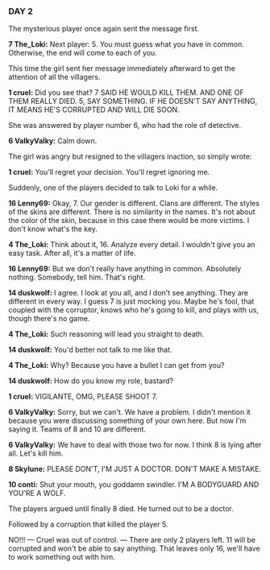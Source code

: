 ### DAY 2

The mysterious player once again sent the message first.

**7 The_Loki:** Next player: 5. You must guess what you have in common. Otherwise, the end will come to each of you.

This time the girl sent her message immediately afterward to get the attention of all the villagers.

**1 cruel:** Did you see that? 7 SAID HE WOULD KILL THEM. AND ONE OF THEM REALLY DIED. 5, SAY SOMETHING. IF HE DOESN'T SAY ANYTHING, IT MEANS HE'S CORRUPTED AND WILL DIE SOON.

She was answered by player number 6, who had the role of detective.

**6 ValkyValky:** Calm down.

The girl was angry but resigned to the villagers inaction, so simply wrote:

**1 cruel:** You'll regret your decision. You'll regret ignoring me.

Suddenly, one of the players decided to talk to Loki for a while.

**16 Lenny69:** Okay, 7. Our gender is different. Clans are different. The styles of the skins are different. There is no similarity in the names. It's not about the color of the skin, because in this case there would be more victims. I don't know what's the key.

**4 The_Loki:** Think about it, 16. Analyze every detail. I wouldn't give you an easy task. After all, it's a matter of life.

**16 Lenny69:** But we don't really have anything in common. Absolutely nothing. Somebody, tell him. That's right.

**14 duskwolf:** I agree. I look at you all, and I don't see anything. They are different in every way. I guess 7 is just mocking you. Maybe he's fool, that coupled with the corruptor, knows who he's going to kill, and plays with us, though there's no game.

**4 The_Loki:** Such reasoning will lead you straight to death.

**14 duskwolf:** You'd better not talk to me like that.

**4 The_Loki:** Why? Because you have a bullet I can get from you?

**14 duskwolf:** How do you know my role, bastard?

**1 cruel:** VIGILANTE, OMG, PLEASE SHOOT 7.

**6 ValkyValky:** Sorry, but we can't. We have a problem. I didn't mention it because you were discussing something of your own here. But now I'm saying it. Teams of 8 and 10 are different.

**6 ValkyValky:** We have to deal with those two for now. I think 8 is lying after all. Let's kill him.

**8 Skylune:** PLEASE DON'T, I'M JUST A DOCTOR. DON'T MAKE A MISTAKE.

**10 conti:** Shut your mouth, you goddamn swindler. I'M A BODYGUARD AND YOU'RE A WOLF.

The players argued until finally 8 died. He turned out to be a doctor.

Followed by a corruption that killed the player 5.

NO!!! — Cruel was out of control. — There are only 2 players left. 11 will be corrupted and won't be able to say anything. That leaves only 16, we'll have to work something out with him.